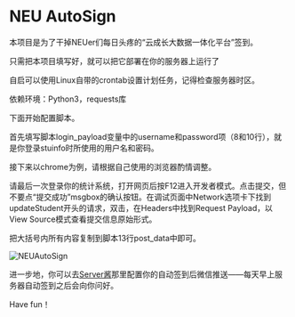 # NEU AutoSign

本项目是为了干掉NEUer们每日头疼的“云成长大数据一体化平台”签到。

只需把本项目填写好，就可以把它部署在你的服务器上运行了

自启可以使用Linux自带的crontab设置计划任务，记得检查服务器时区。

依赖环境：Python3，requests库



下面开始配置脚本。

首先填写脚本login_payload变量中的username和password项（8和10行），就是你登录stuinfo时所使用的用户名和密码。

接下来以chrome为例，请根据自己使用的浏览器酌情调整。

请最后一次登录你的统计系统，打开网页后按F12进入开发者模式。点击提交，但不要点“提交成功”msgbox的确认按钮。在调试页面中Network选项卡下找到updateStudent开头的请求，双击，在Headers中找到Request Payload，以View Source模式查看提交信息原始形式。

把大括号内所有内容复制到脚本13行post_data中即可。

![NEUAutoSign](NEUAutoSign.png)


进一步地，你可以去[Server酱](https://sc.ftqq.com/)那里配置你的自动签到后微信推送——每天早上服务器自动签到之后会向你问好。

Have fun！
